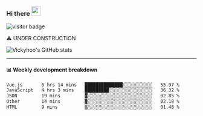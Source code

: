 ### Hi there <a href="https://www.gautamkrishnar.com/"><img src="https://media.giphy.com/media/hvRJCLFzcasrR4ia7z/giphy.gif" width="25px"></a>

![visitor badge](https://visitor-badge.glitch.me/badge?page_id=vickyhoo.vickyhoo&left_color=black&right_color=cornflowerblue)

⚠️ UNDER CONSTRUCTION

![Vickyhoo's GitHub stats](https://github-readme-stats.vercel.app/api?username=vickyhoo&theme=react&show_icons=true&count_private=true)

---

#### :bar_chart: Weekly development breakdown

<!--START_SECTION:waka-->

```txt
Vue.js       6 hrs 14 mins   ██████████████░░░░░░░░░░░   55.97 %
JavaScript   4 hrs 3 mins    █████████░░░░░░░░░░░░░░░░   36.32 %
JSON         19 mins         ▓░░░░░░░░░░░░░░░░░░░░░░░░   02.85 %
Other        14 mins         ▓░░░░░░░░░░░░░░░░░░░░░░░░   02.18 %
HTML         9 mins          ▒░░░░░░░░░░░░░░░░░░░░░░░░   01.48 %
```

<!--END_SECTION:waka-->


<!--
**vickyhoo/vickyhoo** is a ✨ _special_ ✨ repository because its `README.md` (this file) appears on your GitHub profile.

Here are some ideas to get you started:

- 🔭 I’m currently working on ...
- 🌱 I’m currently learning ...
- 👯 I’m looking to collaborate on ...
- 🤔 I’m looking for help with ...
- 💬 Ask me about ...
- 📫 How to reach me: ...
- 😄 Pronouns: ...
- ⚡ Fun fact: ...
-->
